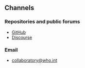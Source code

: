 ## Channels

### Repositories and public forums 
* [GitHub](https://github.com/WorldHealthOrganization/collaboratory-epiparameter-community) 
* [Discourse]()

### Email 
* collaboratory@who.int  
